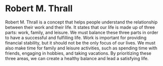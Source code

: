 # Robert M. Thrall

Robert M. Thrall is a concept that helps people understand the relationship between their work and their life. It states that our life is made up of three parts: work, family, and leisure. We must balance these three parts in order to have a successful and fulfilling life. Work is important for providing financial stability, but it should not be the only focus of our lives. We must also make time for family and leisure activities, such as spending time with friends, engaging in hobbies, and taking vacations. By prioritizing these three areas, we can create a healthy balance and lead a satisfying life.
